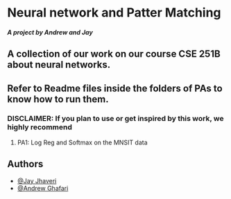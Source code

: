 # Neural network and Patter Matching
##### A project by Andrew and Jay

## A collection of our work on our course CSE 251B about neural networks.

## Refer to Readme files inside the folders of PAs to know how to run them.

### DISCLAIMER: If you plan to use or get inspired by this work, we highly recommend 

1) PA1: Log Reg and Softmax on the MNSIT data



## Authors
- [@Jay Jhaveri](https://github.com/JayJhaveri1906)
- [@Andrew Ghafari](https://github.com/AGhafaryy)